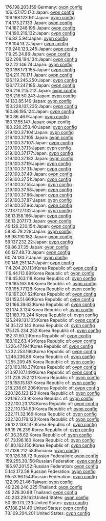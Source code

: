 176.198.203.159:Germany: [ovpn config](vpn/176_198_203_159.ovpn)  
106.157.175.170:Japan: [ovpn config](vpn/106_157_175_170.ovpn)  
106.168.123.161:Japan: [ovpn config](vpn/106_168_123_161.ovpn)  
114.173.27.133:Japan: [ovpn config](vpn/114_173_27_133.ovpn)  
114.187.248.195:Japan: [ovpn config](vpn/114_187_248_195.ovpn)  
114.190.216.132:Japan: [ovpn config](vpn/114_190_216_132.ovpn)  
116.82.5.94:Japan: [ovpn config](vpn/116_82_5_94.ovpn)  
118.104.13.2:Japan: [ovpn config](vpn/118_104_13_2.ovpn)  
119.240.123.245:Japan: [ovpn config](vpn/119_240_123_245.ovpn)  
119.25.24.86:Japan: [ovpn config](vpn/119_25_24_86.ovpn)  
122.208.194.134:Japan: [ovpn config](vpn/122_208_194_134.ovpn)  
122.22.146.74:Japan: [ovpn config](vpn/122_22_146_74.ovpn)  
123.198.173.155:Japan: [ovpn config](vpn/123_198_173_155.ovpn)  
124.211.70.171:Japan: [ovpn config](vpn/124_211_70_171.ovpn)  
126.119.245.250:Japan: [ovpn config](vpn/126_119_245_250.ovpn)  
126.177.247.185:Japan: [ovpn config](vpn/126_177_247_185.ovpn)  
126.216.215.212:Japan: [ovpn config](vpn/126_216_215_212.ovpn)  
126.218.50.243:Japan: [ovpn config](vpn/126_218_50_243.ovpn)  
14.133.85.149:Japan: [ovpn config](vpn/14_133_85_149.ovpn)  
153.228.107.235:Japan: [ovpn config](vpn/153_228_107_235.ovpn)  
160.86.195.124:Japan: [ovpn config](vpn/160_86_195_124.ovpn)  
160.86.46.9:Japan: [ovpn config](vpn/160_86_46_9.ovpn)  
180.17.55.147:Japan: [ovpn config](vpn/180_17_55_147.ovpn)  
180.220.253.40:Japan: [ovpn config](vpn/180_220_253_40.ovpn)  
219.100.37.104:Japan: [ovpn config](vpn/219_100_37_104.ovpn)  
219.100.37.105:Japan: [ovpn config](vpn/219_100_37_105.ovpn)  
219.100.37.107:Japan: [ovpn config](vpn/219_100_37_107.ovpn)  
219.100.37.13:Japan: [ovpn config](vpn/219_100_37_13.ovpn)  
219.100.37.177:Japan: [ovpn config](vpn/219_100_37_177.ovpn)  
219.100.37.182:Japan: [ovpn config](vpn/219_100_37_182.ovpn)  
219.100.37.19:Japan: [ovpn config](vpn/219_100_37_19.ovpn)  
219.100.37.31:Japan: [ovpn config](vpn/219_100_37_31.ovpn)  
219.100.37.49:Japan: [ovpn config](vpn/219_100_37_49.ovpn)  
219.100.37.51:Japan: [ovpn config](vpn/219_100_37_51.ovpn)  
219.100.37.55:Japan: [ovpn config](vpn/219_100_37_55.ovpn)  
219.100.37.58:Japan: [ovpn config](vpn/219_100_37_58.ovpn)  
219.100.37.86:Japan: [ovpn config](vpn/219_100_37_86.ovpn)  
219.100.37.87:Japan: [ovpn config](vpn/219_100_37_87.ovpn)  
219.100.37.96:Japan: [ovpn config](vpn/219_100_37_96.ovpn)  
27.137.127.132:Japan: [ovpn config](vpn/27_137_127_132.ovpn)  
36.13.158.166:Japan: [ovpn config](vpn/36_13_158_166.ovpn)  
36.13.207.173:Japan: [ovpn config](vpn/36_13_207_173.ovpn)  
49.129.230.154:Japan: [ovpn config](vpn/49_129_230_154.ovpn)  
58.85.78.228:Japan: [ovpn config](vpn/58_85_78_228.ovpn)  
58.98.190.182:Japan: [ovpn config](vpn/58_98_190_182.ovpn)  
59.137.232.22:Japan: [ovpn config](vpn/59_137_232_22.ovpn)  
59.86.37.35:Japan: [ovpn config](vpn/59_86_37_35.ovpn)  
60.127.48.73:Japan: [ovpn config](vpn/60_127_48_73.ovpn)  
60.74.130.7:Japan: [ovpn config](vpn/60_74_130_7.ovpn)  
90.149.251.147:Japan: [ovpn config](vpn/90_149_251_147.ovpn)  
114.204.20.113:Korea Republic of: [ovpn config](vpn/114_204_20_113.ovpn)  
116.44.113.68:Korea Republic of: [ovpn config](vpn/116_44_113_68.ovpn)  
118.45.163.118:Korea Republic of: [ovpn config](vpn/118_45_163_118.ovpn)  
119.195.163.98:Korea Republic of: [ovpn config](vpn/119_195_163_98.ovpn)  
119.195.77.128:Korea Republic of: [ovpn config](vpn/119_195_77_128.ovpn)  
119.197.201.52:Korea Republic of: [ovpn config](vpn/119_197_201_52.ovpn)  
121.153.51.66:Korea Republic of: [ovpn config](vpn/121_153_51_66.ovpn)  
121.166.39.63:Korea Republic of: [ovpn config](vpn/121_166_39_63.ovpn)  
121.174.3.124:Korea Republic of: [ovpn config](vpn/121_174_3_124.ovpn)  
121.189.79.244:Korea Republic of: [ovpn config](vpn/121_189_79_244.ovpn)  
125.249.131.105:Korea Republic of: [ovpn config](vpn/125_249_131_105.ovpn)  
14.35.122.143:Korea Republic of: [ovpn config](vpn/14_35_122_143.ovpn)  
175.125.234.252:Korea Republic of: [ovpn config](vpn/175_125_234_252.ovpn)  
182.31.50.2:Korea Republic of: [ovpn config](vpn/182_31_50_2.ovpn)  
183.102.63.43:Korea Republic of: [ovpn config](vpn/183_102_63_43.ovpn)  
1.226.47.194:Korea Republic of: [ovpn config](vpn/1_226_47_194.ovpn)  
1.232.253.166:Korea Republic of: [ovpn config](vpn/1_232_253_166.ovpn)  
1.246.236.86:Korea Republic of: [ovpn config](vpn/1_246_236_86.ovpn)  
1.255.209.45:Korea Republic of: [ovpn config](vpn/1_255_209_45.ovpn)  
210.103.118.37:Korea Republic of: [ovpn config](vpn/210_103_118_37.ovpn)  
210.97.107.149:Korea Republic of: [ovpn config](vpn/210_97_107_149.ovpn)  
211.228.252.121:Korea Republic of: [ovpn config](vpn/211_228_252_121.ovpn)  
218.158.15.187:Korea Republic of: [ovpn config](vpn/218_158_15_187.ovpn)  
218.236.61.206:Korea Republic of: [ovpn config](vpn/218_236_61_206.ovpn)  
220.126.123.123:Korea Republic of: [ovpn config](vpn/220_126_123_123.ovpn)  
221.162.23.9:Korea Republic of: [ovpn config](vpn/221_162_23_9.ovpn)  
222.100.23.178:Korea Republic of: [ovpn config](vpn/222_100_23_178.ovpn)  
222.110.134.53:Korea Republic of: [ovpn config](vpn/222_110_134_53.ovpn)  
222.111.32.166:Korea Republic of: [ovpn config](vpn/222_111_32_166.ovpn)  
222.120.179.123:Korea Republic of: [ovpn config](vpn/222_120_179_123.ovpn)  
39.122.138.137:Korea Republic of: [ovpn config](vpn/39_122_138_137.ovpn)  
59.19.76.239:Korea Republic of: [ovpn config](vpn/59_19_76_239.ovpn)  
61.36.35.62:Korea Republic of: [ovpn config](vpn/61_36_35_62.ovpn)  
61.73.196.160:Korea Republic of: [ovpn config](vpn/61_73_196_160.ovpn)  
61.80.162.150:Korea Republic of: [ovpn config](vpn/61_80_162_150.ovpn)  
217.138.212.58:Romania: [ovpn config](vpn/217_138_212_58.ovpn)  
109.126.36.72:Russian Federation: [ovpn config](vpn/109_126_36_72.ovpn)  
159.255.30.156:Russian Federation: [ovpn config](vpn/159_255_30_156.ovpn)  
185.97.201.52:Russian Federation: [ovpn config](vpn/185_97_201_52.ovpn)  
5.142.172.58:Russian Federation: [ovpn config](vpn/5_142_172_58.ovpn)  
95.53.96.154:Russian Federation: [ovpn config](vpn/95_53_96_154.ovpn)  
122.99.21.46:Taiwan: [ovpn config](vpn/122_99_21_46.ovpn)  
49.228.246.225:Thailand: [ovpn config](vpn/49_228_246_225.ovpn)  
49.228.30.88:Thailand: [ovpn config](vpn/49_228_30_88.ovpn)  
40.233.29.162:United States: [ovpn config](vpn/40_233_29_162.ovpn)  
50.39.173.233:United States: [ovpn config](vpn/50_39_173_233.ovpn)  
67.188.214.49:United States: [ovpn config](vpn/67_188_214_49.ovpn)  
73.109.204.201:United States: [ovpn config](vpn/73_109_204_201.ovpn)  
